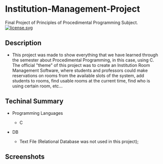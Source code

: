# Institution-Management-Project
Final Project of Principles of Procedimental Programming Subject.
<a href="http://creativecommons.org/licenses/by-nd/4.0/" target="_blank"><img src="https://img.shields.io/badge/license-CC%20BY--ND-yellow.svg" alt="license.svg"> </a>

Description
------------------------------------
 - This project was made to show everything that we have learned through the semester about Procedimental Programming, in this case, using C. The official "theme" of this project was to create an Institution Room Management Software, where students and professors could make reservations on rooms from the available slots of the system, add students to rooms, find usable rooms at the current time, find who is using certain room, etc...



Techinal Summary
------------------------------------

- Programming Languages
  - C

- DB
  - Text File (Relational Database was not used in this project);

Screenshots
------------------------------------
